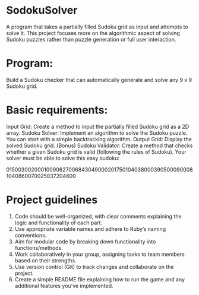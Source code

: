 ﻿# SodokuSolver
A program that takes a partially filled Sudoku grid as input and attempts to solve it. 
This project focuses more on the algorithmic aspect of solving Sudoku puzzles rather than puzzle generation or full user interaction.

# Program:
Build a Sudoku checker that can automatically generate and solve any 9 x 9 Sudoku grid.

# Basic requirements:
Input Grid: Create a method to input the partially filled Sudoku grid as a 2D array.
Sudoku Solver: Implement an algorithm to solve the Sudoku puzzle. You can start with a simple backtracking algorithm.
Output Grid: Display the solved Sudoku grid.
(Bonus) Sudoku Validator: Create a method that checks whether a given Sudoku grid is valid (following the rules of Sudoku).
Your solver must be able to solve this easy sudoku:

015003002000100906270068430490002017501040380003905000900081040860070025037204600

# Project guidelines
1. Code should be well-organized, with clear comments explaining the logic and functionality of each part.
2. Use appropriate variable names and adhere to Ruby’s naming conventions.
3. Aim for modular code by breaking down functionality into functions/methods.
4. Work collaboratively in your group, assigning tasks to team members based on their strengths.
5. Use version control (Git) to track changes and collaborate on the project.
6. Create a simple README file explaining how to run the game and any additional features you’ve implemented.
